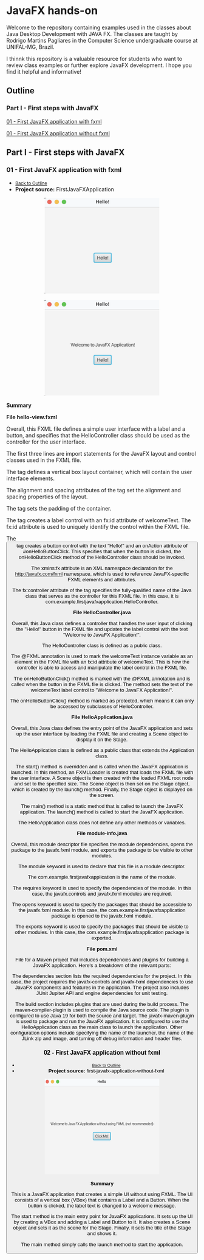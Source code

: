 # JavaFX hands-on

Welcome to the repository containing examples used in the classes about Java Desktop Development with JAVA FX. The classes are taught by Rodrigo Martins Pagliares in the Computer Science undergraduate course at UNIFAL-MG, Brazil. 

I thinnk this repository is a valuable resource for students who want to review class examples or further explore JavaFX development. I hope you find it helpful and informative!

## Outline

### Part I - First steps with JavaFX
<p><a href="https://github.com/pagliares/java-fx-hands-on#01---first-javafx-application">01 - First JavaFX application with fxml</a></p>
<p><a href="https://github.com/pagliares/java-fx-hands-on#01---first-javafx-application">01 - First JavaFX application without fxml</a></p>

## Part I - First steps with JavaFX

### 01 - First JavaFX application with fxml 

- <small><a href="https://github.com/pagliares/java-fx-hands-on#outline">Back to Outline</a></small>
- <strong>Project source:</strong> FirstJavaFXApplication

<p align="center"> <img src="Images/HelloApplication.png" width=302 height="251" alt="Example output" title="First JFrame"></p>
<p align="center"> <img src="Images/HelloApplication_2.png" width=302 height="251" alt="Example output" title="First JFrame"></p>

<strong>Summary</strong>

<strong>File hello-view.fxml</strong>

Overall, this FXML file defines a simple user interface with a label and a button, and specifies that the HelloController class should be used as the controller for the user interface.

The first three lines are import statements for the JavaFX layout and control classes used in the FXML file.

The <VBox> tag defines a vertical box layout container, which will contain the user interface elements.

The alignment and spacing attributes of the <VBox> tag set the alignment and spacing properties of the layout.

The <padding> tag sets the padding of the <VBox> container.

The <Label> tag creates a label control with an fx:id attribute of welcomeText. The fx:id attribute is used to uniquely identify the control within the FXML file.

The <Button> tag creates a button control with the text "Hello!" and an onAction attribute of #onHelloButtonClick. This specifies that when the button is clicked, the onHelloButtonClick method of the HelloController class should be invoked.

The xmlns:fx attribute is an XML namespace declaration for the http://javafx.com/fxml namespace, which is used to reference JavaFX-specific FXML elements and attributes.

The fx:controller attribute of the <VBox> tag specifies the fully-qualified name of the Java class that serves as the controller for this FXML file. In this case, it is com.example.firstjavafxapplication.HelloController.

<strong>File HelloController.java</strong>

Overall, this Java class defines a controller that handles the user input of clicking the "Hello!" button in the FXML file and updates the label control with the text "Welcome to JavaFX Application!".

The HelloController class is defined as a public class.

The @FXML annotation is used to mark the welcomeText instance variable as an element in the FXML file with an fx:id attribute of welcomeText. This is how the controller is able to access and manipulate the label control in the FXML file.

The onHelloButtonClick() method is marked with the @FXML annotation and is called when the button in the FXML file is clicked. The method sets the text of the welcomeText label control to "Welcome to JavaFX Application!".

The onHelloButtonClick() method is marked as protected, which means it can only be accessed by subclasses of HelloController.


<strong>File HelloApplication.java</strong>

Overall, this Java class defines the entry point of the JavaFX application and sets up the user interface by loading the FXML file and creating a Scene object to display it on the Stage.

The HelloApplication class is defined as a public class that extends the Application class.

The start() method is overridden and is called when the JavaFX application is launched. In this method, an FXMLLoader is created that loads the FXML file with the user interface. A Scene object is then created with the loaded FXML root node and set to the specified size. The Scene object is then set on the Stage object, which is created by the launch() method. Finally, the Stage object is displayed on the screen.

The main() method is a static method that is called to launch the JavaFX application. The launch() method is called to start the JavaFX application.

The HelloApplication class does not define any other methods or variables.

<strong>File module-info.java</strong>

Overall, this module descriptor file specifies the module dependencies, opens the package to the javafx.fxml module, and exports the package to be visible to other modules.

The module keyword is used to declare that this file is a module descriptor.

The com.example.firstjavafxapplication is the name of the module.

The requires keyword is used to specify the dependencies of the module. In this case, the javafx.controls and javafx.fxml modules are required.

The opens keyword is used to specify the packages that should be accessible to the javafx.fxml module. In this case, the com.example.firstjavafxapplication package is opened to the javafx.fxml module.

The exports keyword is used to specify the packages that should be visible to other modules. In this case, the com.example.firstjavafxapplication package is exported.

<strong>File pom.xml </strong>

File for a Maven project that includes dependencies and plugins for building a JavaFX application. Here's a breakdown of the relevant parts:

The dependencies section lists the required dependencies for the project. In this case, the project requires the javafx-controls and javafx-fxml dependencies to use JavaFX components and features in the application. The project also includes JUnit Jupiter API and engine dependencies for unit testing.

The build section includes plugins that are used during the build process. The maven-compiler-plugin is used to compile the Java source code. The plugin is configured to use Java 19 for both the source and target. The javafx-maven-plugin is used to package and run the JavaFX application. It is configured to use the HelloApplication class as the main class to launch the application. Other configuration options include specifying the name of the launcher, the name of the JLink zip and image, and turning off debug information and header files.


### 02 - First JavaFX application without fxml 

- <small><a href="https://github.com/pagliares/java-fx-hands-on#outline">Back to Outline</a></small>
- <strong>Project source:</strong> first-javafx-application-without-fxml

<p align="center"> <img src="Images/Hello_Application_Without_FXML.png" width=302 height="251" alt="Example output" title="First JFrame"></p>

<strong>Summary</strong>

This is a JavaFX application that creates a simple UI without using FXML. The UI consists of a vertical box (VBox) that contains a Label and a Button. When the button is clicked, the label text is changed to a welcome message.

The start method is the main entry point for JavaFX applications. It sets up the UI by creating a VBox and adding a Label and Button to it. It also creates a Scene object and sets it as the scene for the Stage. Finally, it sets the title of the Stage and shows it.

The main method simply calls the launch method to start the application.
